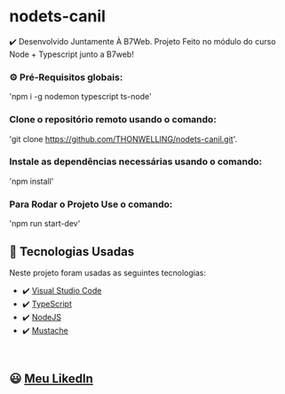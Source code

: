 # nodets-canil

✔️ Desenvolvido Juntamente À B7Web.
Projeto Feito no módulo do curso Node + Typescript junto a B7web!

### ⚙ Pré-Requisitos globais:

'npm i -g nodemon typescript ts-node'

### Clone o repositório remoto usando o comando:

'git clone https://github.com/THONWELLING/nodets-canil.git'.

### Instale as dependências necessárias usando o comando:

'npm install'

### Para Rodar o Projeto Use o comando:

'npm run start-dev'

## 🚀 Tecnologias Usadas

Neste projeto foram usadas as seguintes tecnologias:

- ✔️ [Visual Studio Code](https://code.visualstudio.com/)
- ✔️ [TypeScript](https://www.typescriptlang.org/)
- ✔️ [NodeJS](https://nodejs.org/en/download/)
- ✔️ [Mustache](https://www.npmjs.com/package/mustache/)

<br>

## 😃 [Meu Likedln](https://www.linkedin.com/in/wellington-sousa-9464a6179/)
